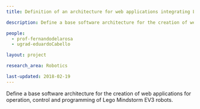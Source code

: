 ```yaml
---
title: Definition of an architecture for web applications integrating Lego Mindstorm EV3.

description: Define a base software architecture for the creation of web applications for operation, control and programming of Lego Mindstorm EV3 robots.

people:
  - prof-fernandodelarosa
  - ugrad-eduardoCabello

layout: project

research_area: Robotics

last-updated: 2018-02-19
---
```


Define a base software architecture for the creation of web applications for operation, control and programming of Lego Mindstorm EV3 robots.
